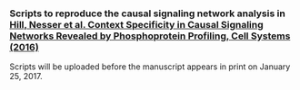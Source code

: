 ### Scripts to reproduce the causal signaling network analysis in [Hill, Nesser et al. Context Specificity in Causal Signaling Networks Revealed by Phosphoprotein Profiling, Cell Systems (2016)](http://dx.doi.org/10.1016/j.cels.2016.11.013)

Scripts will be uploaded before the manuscript appears in print on January 25, 2017.
